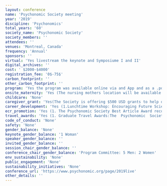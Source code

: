 ```yaml
---
layout: conference 
name: 'Psychonomic Society meeting'
year: '2019'
discipline: 'Psychonomics'
total_years: '60'
society_name: 'Psychonomic Society'
society_members: ''
attendees: ''
venues: 'Montreal, Canada'
frequency: 'Annual'
sponsors: ''
virtual: 'Yes livestream the keynote and Symposiume I and II'
digital_archives: ''
cost: ' $2000-$4000'
registration_fee: '0$-75$'
carbon_footprint: ''
other_carbon_footprint: ''
program: 'Yes the program was available online via and App and as a .pdf file.'
onsite_maternity: 'Yes (The nursing mothers location will be available in mid-July. The room is equipped with comfortable furniture and a private area for nursing, but no refrigerator. Attendees may not use this room for babysitting purposes.)'
childcare: 'None'
caregiver_grant: 'Yes(The Society is offering $500 USD grants to help defray those additional expenses Eligibility and Terms All members with one or more dependent who requires childcare, elder care, or care due to disability are eligible for this grant. Preference will be given to applicants in the early stages of their careers or for whom attending this particular meeting is especially important for professional development (e.g., it is a critical point in the tenure trajectory or a student or post-doc is on the job market).     Grant recipients must be current member of the Psychonomic Society     Grant recipients must be registered for the 2019 Annual Meeting     Only one parent/caregiver for a single family may apply.     Preference will be given to those who did not receive funding in the previous year.  Reimbursements Reimbursements will be distributed after the Annual Meeting. Each recipient must complete a Reimbursement Form included with the award notification and submit it with scanned original receipts by email no later than two weeks following the event. Reimbursement may be requested for eligible expenses up to the maximum amount of the grant. Expenses that exceed the amount of the award are the sole responsibility of the recipient. No funds can be distributed until after the meeting, and no funds will be distributed on site at the meeting.  Allowable Expenses     Care at the meeting site.     Increased expenses at home incurred because the primary caregiver attended the meeting (for example, overtime at a daycare center, cost of a sitter, etc.)     Travel for a babysitter (or family member caregiver) to the meeting or your home.     Transportation to the caregiver.  Unallowable Expenses     Travel and other expenses related to the attendees participation in the meeting (including registration and other expenses that would otherwise be incurred to attend)     Tickets to museums and other attractions     Meals     On-site transportation     Family care (nanny, babysitter, after-school care) not related to meeting attendance     Travel for the child, children, or adult who accompany the parent/caregiver to the meeting city     Pet care expenses)'
career_development: 'Yes (1.Lunchtime Workshop: Encouraging Future Scientists: Supporting Undergraduates at Psychonomics (UP). 2. Lunchtime Workshop: Information Session: Funding at the National Science Foundation.  3. Lunchtime Workshop: Workshop on Non-academic Careers for Psychologists.  4. Diversity & Inclusion Reception  5.Graduate Student Social)'
ecr_promotion: 'Yes (1. The Psychonomic Society Best Article Award recognizes the best article published in each of the Psychonomic Society’s journals in 2019. Selections are made by the editorial team of each journal. Award recipients (the lead author) will receive a certificate and honorarium of $1,000 USD and will be recognized at the Business, Awards, and Happy 60th Birthday Champagne Celebration           2.Early career Awards:The    Psychonomic    Society    Early    Career Award     recognizes     exceptional     research accomplishments    among    our    members. Nominees     must     have     completed     their terminal  degree  (typically  PhD)  within  the last 10 years and must be a Fellow or Member of  the  Society.  Nominations  are  made  by members  of  the  Society,  and  each  candidate must be endorsed by two members.  Up  to  four  awards  can  be  made  each  year. One   nominee,   whose   research   is   closest to   the   areas   of   perception   and   attention, will  receive  the  Steven  Yantis  Early  Career Award.  Selection  of  the  awards  is  made  by a  committee  consisting  of  members  of  the Governing  Board  and  other  members  of  the Society.)'
travel_awards: 'Yes (1. Graduate Travel Awards:The  Psychonomic  Society  Program  Committee  selected  18  Graduate  Travel  Awards  based  on  the quality of the abstracts submitted by Student Members of the Society for the 2019 Annual Meeting in Montréal, Québec, Canada.      2.The     Psychonomic     Society     Diversity     & Inclusion  Committee  selected  six  J.  Frank Yates    Student    Travel    Awards    based    on the  quality  of  the  abstracts  submitted  by Graduate  Student  Members  of  the  Society for  the  2019  Annual  Meeting  in  Montréal, Québec,   Canada.   Each   recipient   receives a   travel   stipend   of   $1,000   USD   and   will be   recognized   at   the Business,   Awards, and   Happy   60th   Birthday   Champagne Celebration)'
code_of_conduct: 'None'
safety: 'None'
gender_balance: 'None'
keynote_gender_balance: '1 Woman'
speaker_gender_balance: ''
invited_gender_balance: ''
session_chair_gender_balance: ''
conference_chair_gender_balance: 'Program Committee: 5 Men: 2 Women'
env_sustainability: 'None'
public_engagement: 'None'
sustainability_initiatives: 'None'
conference_url: 'https://www.psychonomic.org/page/2019live'
other_details: ''
---
```


